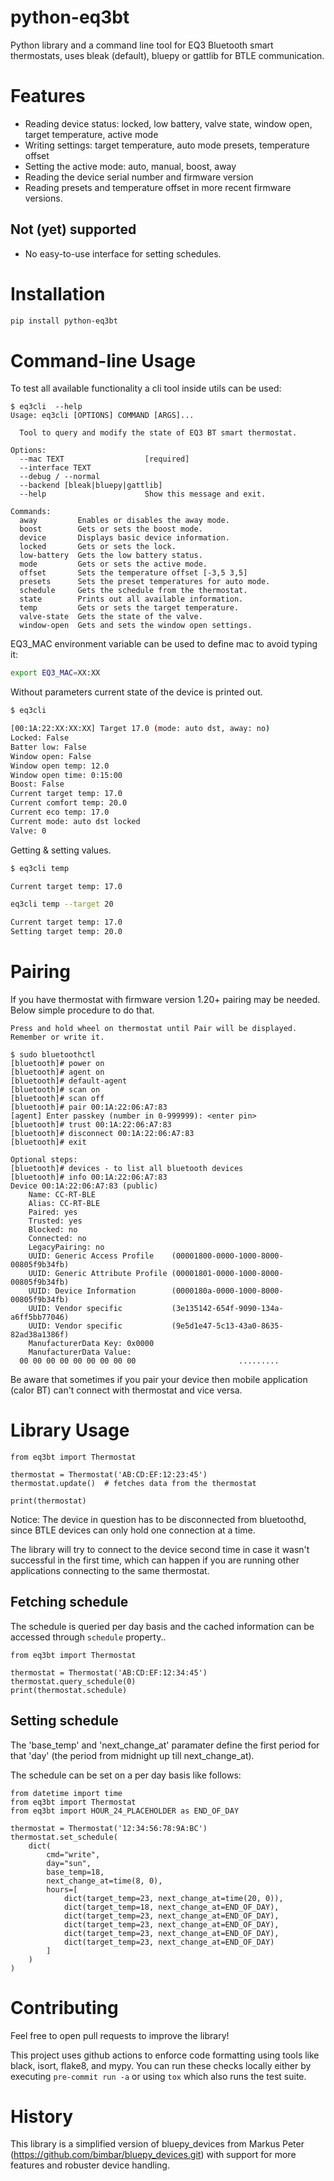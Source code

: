 # python-eq3bt

Python library and a command line tool for EQ3 Bluetooth smart thermostats, uses bleak (default), bluepy or gattlib for BTLE communication.

# Features

* Reading device status: locked, low battery, valve state, window open, target temperature, active mode
* Writing settings: target temperature, auto mode presets, temperature offset
* Setting the active mode: auto, manual, boost, away
* Reading the device serial number and firmware version
* Reading presets and temperature offset in more recent firmware versions.

## Not (yet) supported

* No easy-to-use interface for setting schedules.

# Installation

```bash
pip install python-eq3bt
```

# Command-line Usage

To test all available functionality a cli tool inside utils can be used:
```
$ eq3cli  --help
Usage: eq3cli [OPTIONS] COMMAND [ARGS]...

  Tool to query and modify the state of EQ3 BT smart thermostat.

Options:
  --mac TEXT                  [required]
  --interface TEXT
  --debug / --normal
  --backend [bleak|bluepy|gattlib]
  --help                      Show this message and exit.

Commands:
  away         Enables or disables the away mode.
  boost        Gets or sets the boost mode.
  device       Displays basic device information.
  locked       Gets or sets the lock.
  low-battery  Gets the low battery status.
  mode         Gets or sets the active mode.
  offset       Sets the temperature offset [-3,5 3,5]
  presets      Sets the preset temperatures for auto mode.
  schedule     Gets the schedule from the thermostat.
  state        Prints out all available information.
  temp         Gets or sets the target temperature.
  valve-state  Gets the state of the valve.
  window-open  Gets and sets the window open settings.
```

EQ3_MAC environment variable can be used to define mac to avoid typing it:
```bash
export EQ3_MAC=XX:XX
```

Without parameters current state of the device is printed out.
```bash
$ eq3cli

[00:1A:22:XX:XX:XX] Target 17.0 (mode: auto dst, away: no)
Locked: False
Batter low: False
Window open: False
Window open temp: 12.0
Window open time: 0:15:00
Boost: False
Current target temp: 17.0
Current comfort temp: 20.0
Current eco temp: 17.0
Current mode: auto dst locked
Valve: 0
```

Getting & setting values.
```bash
$ eq3cli temp

Current target temp: 17.0

eq3cli temp --target 20

Current target temp: 17.0
Setting target temp: 20.0
```

# Pairing

If you have thermostat with firmware version 1.20+ pairing may be needed. Below simple procedure to do that.

```
Press and hold wheel on thermostat until Pair will be displayed. Remember or write it.

$ sudo bluetoothctl
[bluetooth]# power on
[bluetooth]# agent on
[bluetooth]# default-agent
[bluetooth]# scan on
[bluetooth]# scan off
[bluetooth]# pair 00:1A:22:06:A7:83
[agent] Enter passkey (number in 0-999999): <enter pin>
[bluetooth]# trust 00:1A:22:06:A7:83
[bluetooth]# disconnect 00:1A:22:06:A7:83
[bluetooth]# exit

Optional steps:
[bluetooth]# devices - to list all bluetooth devices
[bluetooth]# info 00:1A:22:06:A7:83
Device 00:1A:22:06:A7:83 (public)
	Name: CC-RT-BLE
	Alias: CC-RT-BLE
	Paired: yes
	Trusted: yes
	Blocked: no
	Connected: no
	LegacyPairing: no
	UUID: Generic Access Profile    (00001800-0000-1000-8000-00805f9b34fb)
	UUID: Generic Attribute Profile (00001801-0000-1000-8000-00805f9b34fb)
	UUID: Device Information        (0000180a-0000-1000-8000-00805f9b34fb)
	UUID: Vendor specific           (3e135142-654f-9090-134a-a6ff5bb77046)
	UUID: Vendor specific           (9e5d1e47-5c13-43a0-8635-82ad38a1386f)
	ManufacturerData Key: 0x0000
	ManufacturerData Value:
  00 00 00 00 00 00 00 00 00                       .........
```

Be aware that sometimes if you pair your device then mobile application (calor BT) can't connect with thermostat and vice versa.


# Library Usage

```
from eq3bt import Thermostat

thermostat = Thermostat('AB:CD:EF:12:23:45')
thermostat.update()  # fetches data from the thermostat

print(thermostat)
```

<aside class="notice">
Notice: The device in question has to be disconnected from bluetoothd, since BTLE devices can only hold one connection at a time.

The library will try to connect to the device second time in case it wasn't successful in the first time,
which can happen if you are running other applications connecting to the same thermostat.
</aside>

## Fetching schedule

The schedule is queried per day basis and the cached information can be
accessed through `schedule` property..

```
from eq3bt import Thermostat

thermostat = Thermostat('AB:CD:EF:12:34:45')
thermostat.query_schedule(0)
print(thermostat.schedule)
```

## Setting schedule

The 'base_temp' and 'next_change_at' paramater define the first period for that 'day' (the period from midnight up till next_change_at).

The schedule can be set on a per day basis like follows:

```
from datetime import time
from eq3bt import Thermostat
from eq3bt import HOUR_24_PLACEHOLDER as END_OF_DAY

thermostat = Thermostat('12:34:56:78:9A:BC')
thermostat.set_schedule(
    dict(
        cmd="write",
        day="sun",
        base_temp=18,
        next_change_at=time(8, 0),
        hours=[
            dict(target_temp=23, next_change_at=time(20, 0)),
            dict(target_temp=18, next_change_at=END_OF_DAY),
            dict(target_temp=23, next_change_at=END_OF_DAY),
            dict(target_temp=23, next_change_at=END_OF_DAY),
            dict(target_temp=23, next_change_at=END_OF_DAY),
            dict(target_temp=23, next_change_at=END_OF_DAY)
        ]
    )
)
```

# Contributing

Feel free to open pull requests to improve the library!

This project uses github actions to enforce code formatting using tools like black, isort, flake8, and mypy.
You can run these checks locally either by executing `pre-commit run -a` or using `tox` which also runs the test suite.


# History

This library is a simplified version of bluepy_devices from Markus Peter (https://github.com/bimbar/bluepy_devices.git) with support for more features and robuster device handling.
